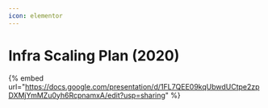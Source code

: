 ```yaml
---
icon: elementor
---
```


# Infra Scaling Plan (2020)



{% embed url="https://docs.google.com/presentation/d/1FL7QEE09kqUbwdUCtpe2zpDXMjYmMZu0yh6RcpnamxA/edit?usp=sharing" %}
